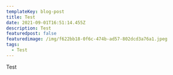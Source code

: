 ```yaml
---
templateKey: blog-post
title: Test
date: 2021-09-01T16:51:14.455Z
description: Test
featuredpost: false
featuredimage: /img/f622bb18-0f6c-474b-ad57-802dcd3a76a1.jpeg
tags:
  - Test
---
```

Test